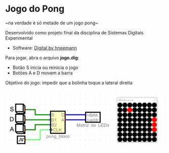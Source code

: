 # Jogo do Pong
~na verdade é só metade de um jogo pong~

Desenvolvido como projeto final da disciplina de Sistemas Digitais Experimental

* Software: [Digital by hneemann](https://github.com/hneemann/Digital)

Para jogar, abra o arquivo **jogo.dig**:

- Botão S inicia ou reinicia o jogo
- Botões A e D movem a barra

Objetivo do jogo: impedir que a bolinha toque a lateral direita

![Imagem do jogo](/pong.png)
